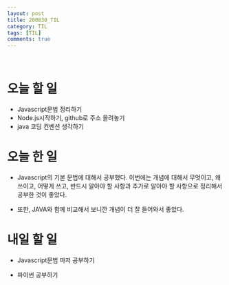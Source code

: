 ```yaml
---
layout: post
title: 200830_TIL
category: TIL
tags: [TIL]
comments: true
---
```


<br>

# 오늘 할 일
- Javascript문법 정리하기
- Node.js시작하기, github로 주소 올려놓기
- java 코딩 컨벤션 생각하기

# 오늘 한 일

- Javascript의 기본 문법에 대해서 공부했다. 이번에는 개념에 대해서 무엇이고, 왜 쓰이고, 어떻게 쓰고, 반드시 알아야 할 사항과 추가로 알아야 할 사항으로 정리해서 공부한 것이 좋았다.

- 또한, JAVA와 함께 비교해서 보니깐 개념이 더 잘 들어와서 좋았다.

# 내일 할 일

- Javascript문법 마저 공부하기

- 파이썬 공부하기

